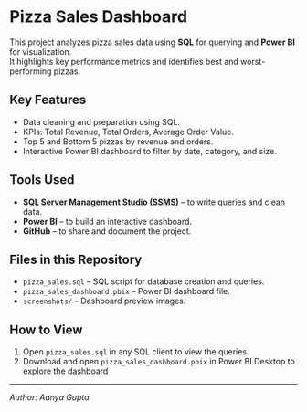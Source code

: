 # Pizza Sales Dashboard

This project analyzes pizza sales data using **SQL** for querying and **Power BI** for visualization.  
It highlights key performance metrics and identifies best and worst-performing pizzas.

## Key Features
- Data cleaning and preparation using SQL.
- KPIs: Total Revenue, Total Orders, Average Order Value.
- Top 5 and Bottom 5 pizzas by revenue and orders.
- Interactive Power BI dashboard to filter by date, category, and size.

## Tools Used
- **SQL Server Management Studio (SSMS)** – to write queries and clean data.
- **Power BI** – to build an interactive dashboard.
- **GitHub** – to share and document the project.

## Files in this Repository
- `pizza_sales.sql` – SQL script for database creation and queries.
- `pizza_sales_dashboard.pbix` – Power BI dashboard file.
- `screenshots/` – Dashboard preview images.



## How to View
1. Open `pizza_sales.sql` in any SQL client to view the queries.
2. Download and open `pizza_sales_dashboard.pbix` in Power BI Desktop to explore the dashboard


---
*Author: Aanya Gupta*
